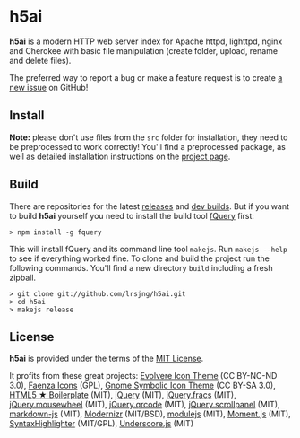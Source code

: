 # h5ai
**h5ai** is a modern HTTP web server index for Apache httpd, lighttpd, nginx and Cherokee with basic file manipulation (create folder, upload, rename and delete files).

The preferred way to report a bug or make a feature request is to create [a new issue](https://github.com/lrsjng/h5ai/issues/new) on GitHub!


## Install

**Note:** please don't use files from the `src` folder for installation,
they need to be preprocessed to work correctly!
You'll find a preprocessed package, as well as detailed installation
instructions on the [project page](http://larsjung.de/h5ai/).


## Build

There are repositories for the latest [releases](http://release.larsjung.de/h5ai/) and [dev builds](http://release.larsjung.de/h5ai/dev/).
But if you want to build **h5ai** yourself you need to install the build tool [fQuery](http://larsjung.de/fquery/) first:

    > npm install -g fquery

This will install fQuery and its command line tool `makejs`. Run `makejs --help` to see if everything
worked fine. To clone and build the project run the following commands.
You'll find a new directory `build` including a fresh zipball.

    > git clone git://github.com/lrsjng/h5ai.git
    > cd h5ai
    > makejs release


## License

**h5ai** is provided under the terms of the [MIT License](https://github.com/lrsjng/h5ai/blob/develop/LICENSE.md).

It profits from these great projects:
[Evolvere Icon Theme](http://franksouza183.deviantart.com/art/Evolvere-Icon-theme-440718295)&nbsp;(CC BY-NC-ND 3.0),
[Faenza Icons](http://tiheum.deviantart.com/art/Faenza-Icons-173323228)&nbsp;(GPL),
[Gnome Symbolic Icon Theme](https://git.gnome.org/browse/gnome-icon-theme-symbolic/)&nbsp;(CC BY-SA 3.0),
[HTML5 ★ Boilerplate](http://html5boilerplate.com)&nbsp;(MIT),
[jQuery](http://jquery.com)&nbsp;(MIT),
[jQuery.fracs](http://larsjung.de/fracs/)&nbsp;(MIT),
[jQuery.mousewheel](https://github.com/brandonaaron/jquery-mousewheel)&nbsp;(MIT),
[jQuery.qrcode](http://larsjung.de/qrcode/)&nbsp;(MIT),
[jQuery.scrollpanel](http://larsjung.de/scrollpanel/)&nbsp;(MIT),
[markdown-js](https://github.com/evilstreak/markdown-js)&nbsp;(MIT),
[Modernizr](http://www.modernizr.com)&nbsp;(MIT/BSD),
[modulejs](http://larsjung.de/modulejs/)&nbsp;(MIT),
[Moment.js](http://momentjs.com)&nbsp;(MIT),
[SyntaxHighlighter](http://alexgorbatchev.com/SyntaxHighlighter/)&nbsp;(MIT/GPL),
[Underscore.js](http://underscorejs.org)&nbsp;(MIT)
